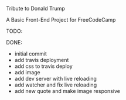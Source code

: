 Tribute to Donald Trump

A Basic Front-End Project for FreeCodeCamp

TODO:


DONE:
- initial commit
- add travis deployment
- add css to travis deploy
- add image
- add dev server with live reloading
- add watcher and fix live reloading
- add new quote and make image responsive
